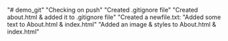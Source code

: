 "# demo_git" 
"Checking on push"
"Created .gitignore file"
"Created about.html & added it to .gitignore file"
"Created a newfile.txt:
"Added some text to About.html & index.html"
"Added an image & styles to About.html & index.html"


